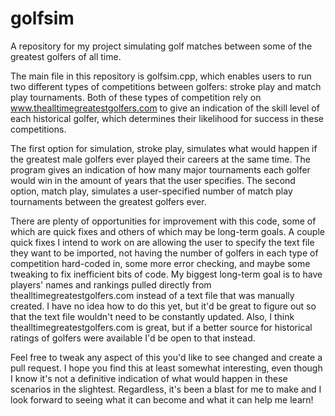 # golfsim
A repository for my project simulating golf matches between some of the greatest golfers of all time.

The main file in this repository is golfsim.cpp, which enables users to run two different types of competitions between golfers: stroke play and match play tournaments. Both of these types of competition rely on www.thealltimegreatestgolfers.com to give an indication of the skill level of each historical golfer, which determines their likelihood for success in these competitions.

The first option for simulation, stroke play, simulates what would happen if the greatest male golfers ever played their careers at the same time. The program gives an indication of how many major tournaments each golfer would win in the amount of years that the user specifies. The second option, match play, simulates a user-specified number of match play tournaments between the greatest golfers ever. 

There are plenty of opportunities for improvement with this code, some of which are quick fixes and others of which may be long-term goals. A couple quick fixes I intend to work on are allowing the user to specify the text file they want to be imported, not having the number of golfers in each type of competition hard-coded in, some more error checking, and maybe some tweaking to fix inefficient bits of code. My biggest long-term goal is to have players' names and rankings pulled directly from thealltimegreatestgolfers.com instead of a text file that was manually created. I have no idea how to do this yet, but it'd be great to figure out so that the text file wouldn't need to be constantly updated. Also, I think thealltimegreatestgolfers.com is great, but if a better source for historical ratings of golfers were available I'd be open to that instead. 

Feel free to tweak any aspect of this you'd like to see changed and create a pull request. I hope you find this at least somewhat interesting, even though I know it's not a definitive indication of what would happen in these scenarios in the slightest. Regardless, it's been a blast for me to make and I look forward to seeing what it can become and what it can help me learn!
